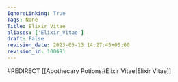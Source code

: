 ```yaml
---
IgnoreLinking: True
Tags: None
Title: Elixir Vitae
aliases: ['Elixir_Vitae']
draft: False
revision_date: 2023-05-13 14:27:45+00:00
revision_id: 100691
---
```


#REDIRECT [[Apothecary Potions#Elixir Vitae|Elixir Vitae]]